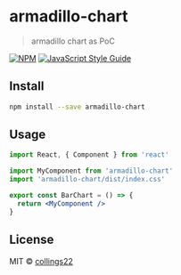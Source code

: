 # armadillo-chart

> armadillo chart as PoC

[![NPM](https://img.shields.io/npm/v/armadillo-chart.svg)](https://www.npmjs.com/package/armadillo-chart) [![JavaScript Style Guide](https://img.shields.io/badge/code_style-standard-brightgreen.svg)](https://standardjs.com)

## Install

```bash
npm install --save armadillo-chart
```

## Usage

```jsx
import React, { Component } from 'react'

import MyComponent from 'armadillo-chart'
import 'armadillo-chart/dist/index.css'

export const BarChart = () => {
  return <MyComponent />
}
```

## License

MIT © [collings22](https://github.com/collings22)
